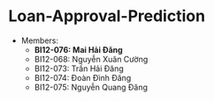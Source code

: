 # Loan-Approval-Prediction

- Members:
  - **BI12-076: Mai Hải Đăng**
  - BI12-068: Nguyễn Xuân Cường
  - BI12-073: Trần Hải Đăng
  - BI12-074: Đoàn Đình Đăng
  - BI12-075: Nguyễn Quang Đăng

